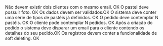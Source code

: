 Não devem existir dois clientes com o mesmo email. OK
O pastel deve possuir foto. OK
Os dados devem ser validados.OK
O sistema deve conter uma série de tipos de pastéis já definidos. OK
O pedido deve contemplar N pastéis. OK
O cliente pode contemplar N pedidos. OK
Após a criação do pedido o sistema deve disparar um email para o cliente contendo os detalhes do seu pedido.OK
Os registros devem conter a funcionalidade de soft deleting. OK

